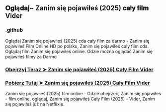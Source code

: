 ## 𝐎𝐠𝐥ą𝐝𝐚𝐣~ Zanim się pojawiłeś (2025) 𝐜𝐚ł𝐲 𝐟𝐢𝐥𝐦 Vider

### .github

Oglądaj Zanim się pojawiłeś (2025) cda cały film za darmo - Zanim się pojawiłeś Film Online HD po polsku, Zanim się pojawiłeś caly film cda. Oglądaj film Zanim się pojawiłeś online. Gdzie można oglądać Zanim się pojawiłeś filmy za Darmo

### [Obejrzyj Teraz ➤ Zanim się pojawiłeś (2025) Cały Film Vider](https://watching4khdmovies.blogspot.com/2025/04/me-before.html)

### [Pobierz Tutaj ➤ Zanim się pojawiłeś (2025) Cały Film Vider](https://watching4khdmovies.blogspot.com/2025/04/me-before.html)

Zanim się pojawiłeś (2025) film online - Gdzie obejrzeć, Zanim się pojawiłeś - film online, oglądaj, Zanim się pojawiłeś Cały Film (2025) - Vider, Zanim się pojawiłeś już na Netflixie.
